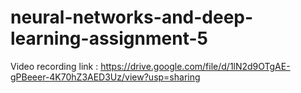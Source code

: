 # neural-networks-and-deep-learning-assignment-5

Video recording link : https://drive.google.com/file/d/1lN2d9OTgAE-gPBeeer-4K70hZ3AED3Uz/view?usp=sharing
